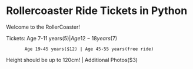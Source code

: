 # Rollercoaster Ride Tickets in Python
  Welcome to the RollerCoaster!
  
  Tickets: Age 7-11 years($5) | Age 12-18 years($7) 
           
		   Age 19-45 years($12) | Age 45-55 years(free ride) 
  
  Height should be up to 120cm! | Additional Photos($3)